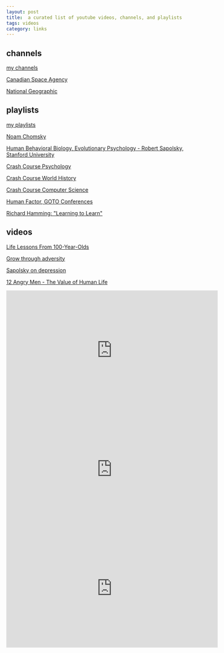 ```yaml
---
layout: post
title:  a curated list of youtube videos, channels, and playlists 
tags: videos 
category: links
--- 
```


## channels

[my channels](https://www.youtube.com/channel/UCGn05il3FxxvSrGeF2B0OrA/channels)

[Canadian Space Agency](https://www.youtube.com/user/canadianspaceagency)

[National Geographic](https://www.youtube.com/user/NationalGeographic)

## playlists

[my playlists](https://www.youtube.com/channel/UCGn05il3FxxvSrGeF2B0OrA/playlists)

[Noam Chomsky](https://www.youtube.com/playlist?list=PLWLbn2jVHeLrzqDGxz1d5iF4ojjA3Cyes)

[Human Behavioral Biology, Evolutionary Psychology - Robert Sapolsky, Stanford University](https://www.youtube.com/playlist?list=PLMwddpZ_3nkAWijQlBnkwnr9wfcuderVe)

[Crash Course Psychology](https://www.youtube.com/playlist?list=PL8dPuuaLjXtOPRKzVLY0jJY-uHOH9KVU6)

[Crash Course World History](https://www.youtube.com/playlist?list=PLBDA2E52FB1EF80C9)

[Crash Course Computer Science](https://www.youtube.com/playlist?list=PL8dPuuaLjXtNlUrzyH5r6jN9ulIgZBpdo)

[Human Factor, 
GOTO Conferences](https://www.youtube.com/playlist?list=PLEx5khR4g7PJquVHXtkcdo-QzK54bfmY9)

[Richard Hamming: "Learning to Learn"](https://www.youtube.com/playlist?list=PL2FF649D0C4407B30)


## videos

[Life Lessons From 100-Year-Olds](https://youtu.be/9AThycGCakk)

[Grow through adversity](https://www.youtube.com/watch?v=qJq8IovXFYQ&list=LLGn05il3FxxvSrGeF2B0OrA&index=255&t=0s)

[Sapolsky on depression](https://www.youtube.com/watch?v=NOAgplgTxfc&list=LLGn05il3FxxvSrGeF2B0OrA&index=8&t=0s)

[12 Angry Men - The Value of Human Life](https://youtu.be/DLFeLV9QS-8)

<iframe width="560" height="315" src="https://www.youtube.com/embed/R9OCA6UFE-0" frameborder="0" allow="accelerometer; autoplay; encrypted-media; gyroscope; picture-in-picture" allowfullscreen></iframe>

<iframe width="560" height="315" src="https://www.youtube.com/embed/wUEl8KrMz14" frameborder="0" allow="accelerometer; autoplay; encrypted-media; gyroscope; picture-in-picture" allowfullscreen></iframe>

<iframe width="560" height="315" src="https://www.youtube.com/embed/udAL48P5NJU" frameborder="0" allow="accelerometer; autoplay; encrypted-media; gyroscope; picture-in-picture" allowfullscreen></iframe>
